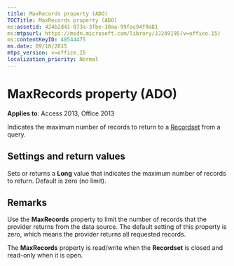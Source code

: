 ```yaml
---
title: MaxRecords property (ADO)
TOCTitle: MaxRecords property (ADO)
ms:assetid: 424b2d41-073a-3fbe-30aa-99fac94f9a81
ms:mtpsurl: https://msdn.microsoft.com/library/JJ249195(v=office.15)
ms:contentKeyID: 48544475
ms.date: 09/18/2015
mtps_version: v=office.15
localization_priority: Normal
---
```


# MaxRecords property (ADO)


**Applies to**: Access 2013, Office 2013

Indicates the maximum number of records to return to a [Recordset](recordset-object-ado.md) from a query.

## Settings and return values

Sets or returns a **Long** value that indicates the maximum number of records to return. Default is zero (no limit).

## Remarks

Use the **MaxRecords** property to limit the number of records that the provider returns from the data source. The default setting of this property is zero, which means the provider returns all requested records.

The **MaxRecords** property is read/write when the **Recordset** is closed and read-only when it is open.

